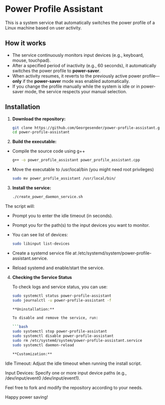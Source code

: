 # Power Profile Assistant

This is a system service that automatically switches the power profile of a Linux machine based on user activity.

## How it works

- The service continuously monitors input devices (e.g., keyboard, mouse, touchpad).
- After a specified period of inactivity (e.g., 60 seconds), it automatically switches the power profile to **power-saver**.
- When activity resumes, it reverts to the previously active power profile—**only** if the **power-saver** mode was enabled automatically.
- If you change the profile manually while the system is idle or in power-saver mode, the service respects your manual selection.

## Installation

1. **Download the repository:**

   ```bash
   git clone https://github.com/Georgesender/power-profile-assistant.git
   cd power-profile-assistant

2. **Build the executable:**
    
- Compile the source code using g++
    
    ```bash
    g++ -o power_profile_assistant power_profile_assistant.cpp

- Move the executable to /usr/local/bin (you might need root privileges)

    ```bash
    sudo mv power_profile_assistant /usr/local/bin/

3. **Install the service:**
    
    ```bash
    ./create_power_daemon_service.sh
    
The script will:

- Prompt you to enter the idle timeout (in seconds).

- Prompt you for the path(s) to the input devices you want to monitor.

- You can see list of devices:

    ```bash
    sudo libinput list-devices

- Create a systemd service file at /etc/systemd/system/power-profile-assistant.service.

- Reload systemd and enable/start the service.

4. **Checking the Service Status**

    To check logs and service status, you can use:

    ```bash
    sudo systemctl status power-profile-assistant
    sudo journalctl -u power-profile-assistant -f

    **Uninstallation:**

    To disable and remove the service, run:

    ```bash
    sudo systemctl stop power-profile-assistant
    sudo systemctl disable power-profile-assistant
    sudo rm /etc/systemd/system/power-profile-assistant.service
    sudo systemctl daemon-reload

    **Customization:**
Idle Timeout: Adjust the idle timeout when running the install script.

Input Devices: Specify one or more input device paths (e.g., /dev/input/event0 /dev/input/event1).

Feel free to fork and modify the repository according to your needs.

Happy power saving!

